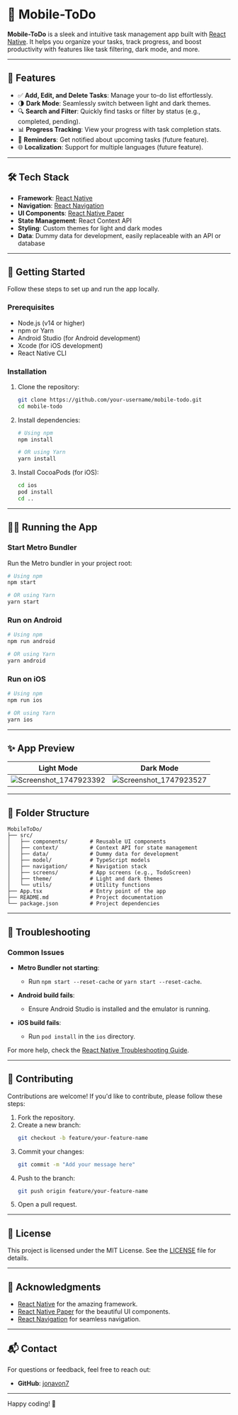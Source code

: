 # 📱 Mobile-ToDo

**Mobile-ToDo** is a sleek and intuitive task management app built with [React Native](https://reactnative.dev). It helps you organize your tasks, track progress, and boost productivity with features like task filtering, dark mode, and more.

---

## 🚀 Features

- ✅ **Add, Edit, and Delete Tasks**: Manage your to-do list effortlessly.
- 🌗 **Dark Mode**: Seamlessly switch between light and dark themes.
- 🔍 **Search and Filter**: Quickly find tasks or filter by status (e.g., completed, pending).
- 📊 **Progress Tracking**: View your progress with task completion stats.
- 🔔 **Reminders**: Get notified about upcoming tasks (future feature).
- 🌐 **Localization**: Support for multiple languages (future feature).

---

## 🛠️ Tech Stack

- **Framework**: [React Native](https://reactnative.dev)
- **Navigation**: [React Navigation](https://reactnavigation.org)
- **UI Components**: [React Native Paper](https://callstack.github.io/react-native-paper/)
- **State Management**: React Context API
- **Styling**: Custom themes for light and dark modes
- **Data**: Dummy data for development, easily replaceable with an API or database

---

## 📖 Getting Started

Follow these steps to set up and run the app locally.

### Prerequisites

- Node.js (v14 or higher)
- npm or Yarn
- Android Studio (for Android development)
- Xcode (for iOS development)
- React Native CLI

### Installation

1. Clone the repository:
   ```sh
   git clone https://github.com/your-username/mobile-todo.git
   cd mobile-todo
   ```

2. Install dependencies:
   ```sh
   # Using npm
   npm install

   # OR using Yarn
   yarn install
   ```

3. Install CocoaPods (for iOS):
   ```sh
   cd ios
   pod install
   cd ..
   ```

---

## 🏃‍♂️ Running the App

### Start Metro Bundler
Run the Metro bundler in your project root:
```sh
# Using npm
npm start

# OR using Yarn
yarn start
```

### Run on Android
```sh
# Using npm
npm run android

# OR using Yarn
yarn android
```

### Run on iOS
```sh
# Using npm
npm run ios

# OR using Yarn
yarn ios
```

---

## ✨ App Preview

| Light Mode | Dark Mode |
|------------|-----------|
| ![Screenshot_1747923392](https://github.com/user-attachments/assets/05acef16-6349-471a-b6e6-5e26dc60b057) | ![Screenshot_1747923527](https://github.com/user-attachments/assets/b355bc7f-ba33-4d08-a2e4-631691c1bf6d) |

---

## 🧩 Folder Structure

```
MobileToDo/
├── src/
│   ├── components/       # Reusable UI components
│   ├── context/          # Context API for state management
│   ├── data/             # Dummy data for development
│   ├── model/            # TypeScript models
│   ├── navigation/       # Navigation stack
│   ├── screens/          # App screens (e.g., TodoScreen)
│   ├── theme/            # Light and dark themes
│   └── utils/            # Utility functions
├── App.tsx               # Entry point of the app
├── README.md             # Project documentation
└── package.json          # Project dependencies
```

---

## 🐛 Troubleshooting

### Common Issues

- **Metro Bundler not starting**:
  - Run `npm start --reset-cache` or `yarn start --reset-cache`.

- **Android build fails**:
  - Ensure Android Studio is installed and the emulator is running.

- **iOS build fails**:
  - Run `pod install` in the `ios` directory.

For more help, check the [React Native Troubleshooting Guide](https://reactnative.dev/docs/troubleshooting).

---

## 🤝 Contributing

Contributions are welcome! If you'd like to contribute, please follow these steps:

1. Fork the repository.
2. Create a new branch:
   ```sh
   git checkout -b feature/your-feature-name
   ```
3. Commit your changes:
   ```sh
   git commit -m "Add your message here"
   ```
4. Push to the branch:
   ```sh
   git push origin feature/your-feature-name
   ```
5. Open a pull request.

---

## 📜 License

This project is licensed under the MIT License. See the [LICENSE](LICENSE) file for details.

---

## 🌟 Acknowledgments

- [React Native](https://reactnative.dev) for the amazing framework.
- [React Native Paper](https://callstack.github.io/react-native-paper/) for the beautiful UI components.
- [React Navigation](https://reactnavigation.org) for seamless navigation.

---

## 📬 Contact

For questions or feedback, feel free to reach out:

- **GitHub**: [jonavon7](https://github.com/jonavon7)

---

Happy coding! 🚀
